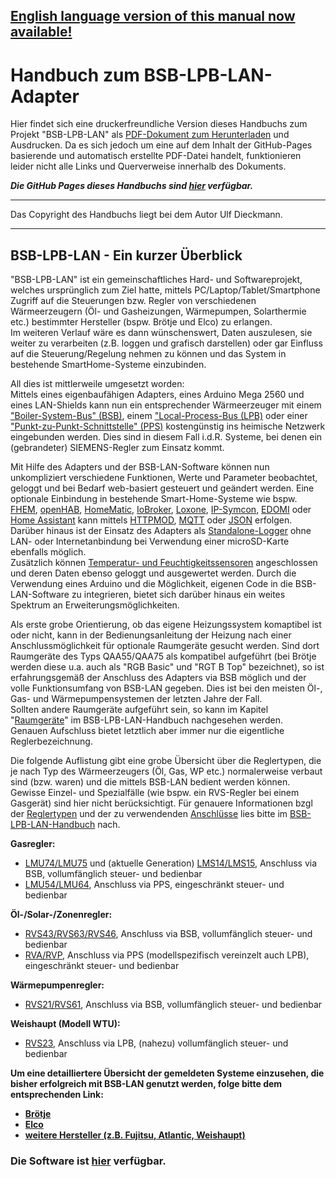 <h2><b><a href="https://1coderookie.github.io/BSB-LPB-LAN_EN">English language version of this manual now available!</a></b></h2>  
   
# Handbuch zum BSB-LPB-LAN-Adapter    

Hier findet sich eine druckerfreundliche Version dieses Handbuchs zum Projekt "BSB-LPB-LAN" als [PDF-Dokument zum Herunterladen](https://github.com/1coderookie/BSB-LPB-LAN/raw/master/Handbuch_BSB-LPB-LAN-Adapter.pdf) und Ausdrucken. Da es sich jedoch um eine auf dem Inhalt der GitHub-Pages basierende und automatisch erstellte PDF-Datei handelt, funktionieren leider nicht alle Links und Querverweise innerhalb des Dokuments.  

***Die GitHub Pages dieses Handbuchs sind [hier](https://1coderookie.github.io/BSB-LPB-LAN) verfügbar.***  
   
---  
  
Das Copyright des Handbuchs liegt bei dem Autor Ulf Dieckmann.  
  
---  
   
## BSB-LPB-LAN - Ein kurzer Überblick   

"BSB-LPB-LAN" ist ein gemeinschaftliches Hard- und Softwareprojekt, welches ursprünglich zum Ziel hatte, mittels PC/Laptop/Tablet/Smartphone Zugriff auf die Steuerungen bzw. Regler von verschiedenen Wärmeerzeugern (Öl- und Gasheizungen, Wärmepumpen, Solarthermie etc.) bestimmter Hersteller (bspw. Brötje und Elco) zu erlangen.  
Im weiteren Verlauf wäre es dann wünschenswert, Daten auszulesen, sie weiter zu verarbeiten (z.B. loggen und grafisch darstellen) oder gar Einfluss auf die Steuerung/Regelung nehmen zu können und das System in bestehende SmartHome-Systeme einzubinden.  
  
All dies ist mittlerweile umgesetzt worden:  
Mittels eines eigenbaufähigen Adapters, eines Arduino Mega 2560 und eines LAN-Shields kann nun ein entsprechender Wärmeerzeuger mit einem ["Boiler-System-Bus" (BSB)](https://1coderookie.github.io/BSB-LPB-LAN/kap02.html#21-bsb-und-lpb), einem ["Local-Process-Bus (LPB)](https://1coderookie.github.io/BSB-LPB-LAN/kap02.html#21-bsb-und-lpb) oder einer ["Punkt-zu-Punkt-Schnittstelle" (PPS)](https://1coderookie.github.io/BSB-LPB-LAN/kap02.html#22-pps-schnittstelle) kostengünstig ins heimische Netzwerk eingebunden werden. Dies sind in diesem Fall i.d.R. Systeme, bei denen ein (gebrandeter) SIEMENS-Regler zum Einsatz kommt.

Mit Hilfe des Adapters und der BSB-LAN-Software können nun unkompliziert verschiedene Funktionen, Werte und Parameter beobachtet, geloggt und bei Bedarf web-basiert gesteuert und geändert werden.
Eine optionale Einbindung in bestehende Smart-Home-Systeme wie bspw. [FHEM](https://1coderookie.github.io/BSB-LPB-LAN/kap11.html#111-fhem), [openHAB](https://1coderookie.github.io/BSB-LPB-LAN/kap11.html#112-openhab), [HomeMatic](https://1coderookie.github.io/BSB-LPB-LAN/kap11.html#113-homematic-eq3), [IoBroker](https://1coderookie.github.io/BSB-LPB-LAN/kap11.html#114-iobroker), [Loxone](https://1coderookie.github.io/BSB-LPB-LAN/kap11.html#115-loxone), [IP-Symcon](https://1coderookie.github.io/BSB-LPB-LAN/kap11.html#116-ip-symcon), [EDOMI](https://1coderookie.github.io/BSB-LPB-LAN/kap11.html#1110-edomi) oder [Home Assistant](https://1coderookie.github.io/BSB-LPB-LAN/kap11.html#1111-home-assistant) kann mittels [HTTPMOD](https://1coderookie.github.io/BSB-LPB-LAN/kap11.html#1112-einbindung-mittels-httpmod-modul), [MQTT](https://1coderookie.github.io/BSB-LPB-LAN/kap11.html#117-mqtt-influxdb-telegraf-und-grafana) oder [JSON](https://1coderookie.github.io/BSB-LPB-LAN/kap08.html#824-abrufen-und-steuern-mittels-json) erfolgen. 
Darüber hinaus ist der Einsatz des Adapters als [Standalone-Logger](https://1coderookie.github.io/BSB-LPB-LAN/kap09.html#91-verwendung-des-adapters-als-standalone-logger-mittels-bsb-lan) ohne LAN- oder Internetanbindung bei Verwendung einer microSD-Karte ebenfalls möglich.  
Zusätzlich können [Temperatur- und Feuchtigkeitssensoren](https://1coderookie.github.io/BSB-LPB-LAN/kap12.html#123-verwendung-optionaler-sensoren-dht22-und-ds18b20) angeschlossen und deren Daten ebenso geloggt und ausgewertet werden. Durch die Verwendung eines Arduino und die Möglichkeit, eigenen Code in die BSB-LAN-Software zu integrieren, bietet sich darüber hinaus ein weites Spektrum an Erweiterungsmöglichkeiten. 
    
Als erste grobe Orientierung, ob das eigene Heizungssystem komaptibel ist oder nicht, kann in der Bedienungsanleitung der Heizung nach einer Anschlussmöglichkeit für optionale Raumgeräte gesucht werden. Sind dort Raumgeräte des Typs QAA55/QAA75 als kompatibel aufgeführt (bei Brötje werden diese u.a. auch als "RGB Basic" und "RGT B Top" bezeichnet), so ist erfahrungsgemäß der Anschluss des Adapters via BSB möglich und der volle Funktionsumfang von BSB-LAN gegeben. Dies ist bei den meisten Öl-, Gas- und Wärmepumpensystemen der letzten Jahre der Fall.  
Sollten andere Raumgeräte aufgeführt sein, so kann im Kapitel "[Raumgeräte](docs/kap03.md#36-konventionelle-raumgeräte-für-die-aufgeführten-reglertypen)" im BSB-LPB-LAN-Handbuch nachgesehen werden.  
Genauen Aufschluss bietet letztlich aber immer nur die eigentliche Reglerbezeichnung.  
   
Die folgende Auflistung gibt eine grobe Übersicht über die Reglertypen, die je nach Typ des Wärmeerzeugers (Öl, Gas, WP etc.) normalerweise verbaut sind (bzw. waren) und die mittels BSB-LAN bedient werden können. Gewisse Einzel- und Spezialfälle (wie bspw. ein RVS-Regler bei einem Gasgerät) sind hier nicht berücksichtigt. Für genauere Informationen bzgl der [Reglertypen](https://1coderookie.github.io/BSB-LPB-LAN/kap03.html#32-detailliertere-auflistung-und-beschreibung-der-unterstützten-regler) und der zu verwendenden [Anschlüsse](https://1coderookie.github.io/BSB-LPB-LAN/kap02.html#23-anschluss-des-adapters) lies bitte im [BSB-LPB-LAN-Handbuch](https://1coderookie.github.io/BSB-LPB-LAN) nach.

**Gasregler:**  
- [LMU74/LMU75](https://1coderookie.github.io/BSB-LPB-LAN/kap03.html#3211-lmu-regler) und (aktuelle Generation) [LMS14/LMS15](https://1coderookie.github.io/BSB-LPB-LAN/kap03.html#3212-lms-regler), Anschluss via BSB, vollumfänglich steuer- und bedienbar  
- [LMU54/LMU64](https://1coderookie.github.io/BSB-LPB-LAN/kap03.html#3211-lmu-regler), Anschluss via PPS, eingeschränkt steuer- und bedienbar   
   
**Öl-/Solar-/Zonenregler:**  
- [RVS43/RVS63/RVS46](https://1coderookie.github.io/BSB-LPB-LAN/kap03.html#3222-rvs-regler), Anschluss via BSB, vollumfänglich steuer- und bedienbar  
- [RVA/RVP](https://1coderookie.github.io/BSB-LPB-LAN/kap03.html#3221-rva--und-rvp-regler), Anschluss via PPS (modellspezifisch vereinzelt auch LPB), eingeschränkt steuer- und bedienbar  
   
**Wärmepumpenregler:**  
- [RVS21/RVS61](https://1coderookie.github.io/BSB-LPB-LAN/kap03.html#3222-rvs-regler), Anschluss via BSB, vollumfänglich steuer- und bedienbar  
   
**Weishaupt (Modell WTU):**  
- [RVS23](https://1coderookie.github.io/BSB-LPB-LAN/kap03.html#3222-rvs-regler), Anschluss via LPB, (nahezu) vollumfänglich steuer- und bedienbar    
   
   
**Um eine detailliertere Übersicht der gemeldeten Systeme einzusehen, die bisher erfolgreich mit BSB-LAN genutzt werden, folge bitte dem entsprechenden Link:**  
- **[Brötje](https://1coderookie.github.io/BSB-LPB-LAN/kap03.html#311-brötje)**
- **[Elco](https://1coderookie.github.io/BSB-LPB-LAN/kap03.html#312-elco)**
- **[weitere Hersteller (z.B. Fujitsu, Atlantic, Weishaupt)](https://1coderookie.github.io/BSB-LPB-LAN/kap03.html#313-weitere-hersteller)**      
   
  
### Die Software ist [hier](https://github.com/fredlcore/bsb_lan) verfügbar.  
